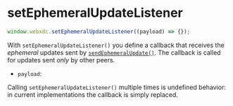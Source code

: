 # setEphemeralUpdateListener

```js
window.webxdc.setEphemeralUpdateListener((payload) => {});
```

With `setEphemeralUpdateListener()` you define a callback that receives the _ephemeral_ updates
sent by [`sendEphemeralUpdate()`](./setEphemeralUpdateListener.md). The callback is called for updates sent _only_ by other peers.

- `payload`:

Calling `setEphemeralUpdateListener()` multiple times is undefined behavior: in current implementations the callback is simply replaced.

[`sendEphemeralUpdate()`]: ./sendEphemeralUpdate.html
